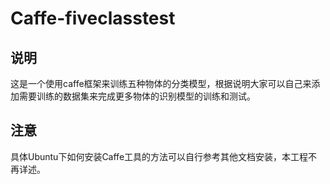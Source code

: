 # Caffe-fiveclasstest
## 说明
   这是一个使用caffe框架来训练五种物体的分类模型，根据说明大家可以自己来添加需要训练的数据集来完成更多物体的识别模型的训练和测试。
## 注意
   具体Ubuntu下如何安装Caffe工具的方法可以自行参考其他文档安装，本工程不再详述。
